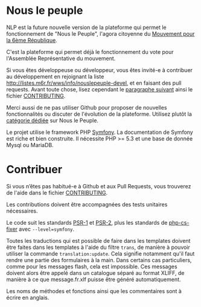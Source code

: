 # Nous le peuple

NLP est la future nouvelle version de la plateforme qui permet le fonctionnement
de "Nous le Peuple", l'agora citoyenne du [Mouvement pour la 6ème
République](http://www.m6r.fr).

C'est la plateforme qui permet déjà le fonctionnement du vote pour l'Assemblée
Représentative du mouvement.

Si vous êtes développeuse ou développeur, vous êtes invité-e à contribuer au
développement en rejoignant la liste http://listes.m6r.fr/wws/info/nouslepeuple-devel,
et en faisant des pull requests. Avant toute chose, lisez cependant le
[paragraphe suivant](#contribuer) ainsi le fichier
[CONTRIBUTING](https://github.com/m6r/nouslepeuple/blob/master/CONTRIBUTING.md).

Merci aussi de ne pas utiliser Github pour proposer de nouvelles fonctionnalités
ou discuter de l'évolution de la plateforme. Utilisez plutôt la [catégorie
dédiée](https://www.m6r.fr/nouslepeuple/?category=propositions-evolution) sur
Nous le Peuple.

Le projet utilise le framework PHP [Symfony](symfony.com). La documentation de
Symfony est riche et bien construite. Il nécessite PHP >= 5.3 et une base de
donnée Mysql ou MariaDB.

# Contribuer

Si vous n’êtes pas habitué-e à Github et aux Pull Requests, vous trouverez de
l'aide dans le fichier
[CONTRIBUTING](https://github.com/m6r/nouslepeuple/blob/master/CONTRIBUTING.md).

Les contributions doivent être accompagnées des tests unitaires nécessaires.

Le code suit les standards [PSR-1](http://www.php-fig.org/psr/psr-1/) et
[PSR-2](http://www.php-fig.org/psr/psr-2/), plus les standards de [php-cs-
fixer](http://cs.sensiolabs.org/) avec `--level=symfony`.

Toutes les traductions qui est possible de faire dans les templates doivent être
faites dans les templates à l'aide du filtre `trans`, de manière à pouvoir
utiliser la commande `translation:update`. Cela signifie notamment qu'il faut
rendre une partie des formulaires à la main. Dans certains cas particuliers,
comme pour les messages flash, cela est impossible. Ces messages doivent alors
être appelé dans un catalogue séparé au format XLIFF, de manière à ce que
message.fr.xlf puisse être généré automatiquement.

Les noms de méthodes et fonctions ainsi que les commentaires sont à écrire en
anglais.
